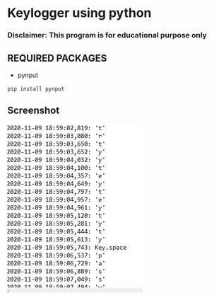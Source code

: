 # Keylogger using python

### Disclaimer: This program is for educational purpose only 

## REQUIRED PACKAGES

* pynput
```
pip install pynput
```

## Screenshot 

![Screenshot](\Screenshot\Screenshot.jpg)